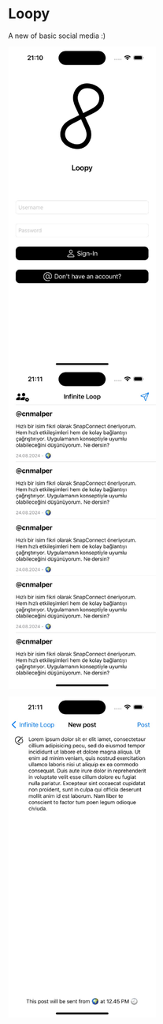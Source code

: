 # Loopy
 A new of basic social media :)

<p><img align="left" src="https://github.com/cnmalper/Loopy/blob/main/1.jpeg" width="300" height="650"/></p>
<p><img align="center" src="https://github.com/cnmalper/Loopy/blob/main/2.jpeg" width="300" height="650"/></p>
<p><img align="left" src="https://github.com/cnmalper/Loopy/blob/main/3.jpeg" width="300" height="650"/></p>
